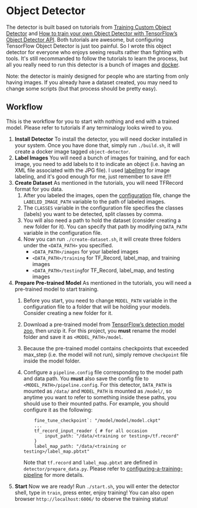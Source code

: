 # Object Detector

The detector is built based on tutorials from [Training Custom Object Detector](https://tensorflow-object-detection-api-tutorial.readthedocs.io/en/latest/training.html) and [How to train your own Object Detector with TensorFlow’s Object Detector API](https://towardsdatascience.com/how-to-train-your-own-object-detector-with-tensorflows-object-detector-api-bec72ecfe1d9). Both tutorials are awesome, but configuring TensorFlow Object Detector is just too painful. So I wrote this object detector for everyone who enjoys seeing results rather than fighting with tools. It's still recommanded to follow the tutorials to learn the process, but all you really need to run this detector is a bunch of images and [docker](https://www.docker.com/).

Note: the detector is mainly designed for people who are starting from only having images. If you already have a dataset created, you may need to change some scripts (but that process should be pretty easy).

## Workflow

This is the workflow for you to start with nothing and end with a trained model. Please refer to tutorials if any terminalogy looks wired to you.

1. __Install Detector__ To install the detector, you will need docker installed in your system. Once you have done that, simply run `./build.sh`, it will create a docker image tagged `object-detector`.
2. __Label Images__ You will need a bunch of images for training, and for each image, you need to add labels to it to indicate an object (i.e. having an XML file associated with the JPG file). I used [labelImg](https://github.com/tzutalin/labelImg) for image labeling, and it's good enough for me, just remember to save it!!!
3. __Create Dataset__ As mentioned in the tutorials, you will need TFRecord format for you data.
   1. After you labeled the images, open the [configuration](./configuration) file, change the `LABELED_IMAGE_PATH` variable to the path of labeled images.
   2. The `CLASSES` variable in the configuration file specifies the classes (labels) you want to be detected, split classes by comma.
   3. You will also need a path to hold the dataset (consider creating a new folder for it). You can specify that path by modifying `DATA_PATH` variable in the configuration file.
   4. Now you can run `./create-dataset.sh`, it will create three folders under the `<DATA_PATH>` you specified.
      * `<DATA_PATH>/images` for your labeled images
      * `<DATA_PATH>/training` for TF_Record, label_map, and training images
      * `<DATA_PATH>/testing`for TF_Record, label_map, and testing images
4. __Prepare Pre-trained Model__ As mentioned in the tutorials, you will need a pre-trained model to start training.
   1. Before you start, you need to change `MODEL_PATH` variable in the configuration file to a folder that will be holding your models. Consider creating a new folder for it.
   2. Download a pre-trained model from [TensorFlow’s detection model zoo](https://github.com/tensorflow/models/blob/master/research/object_detection/g3doc/detection_model_zoo.md#coco-trained-models-coco-models), then unzip it. For this project, you __must__ rename the model folder and save it as `<MODEL_PATH>/model`.
   3. Because the pre-trained model contains checkpoints that exceeded max_step (i.e. the model will not run), simply remove `checkpoint` file inside the model folder.
   4. Configure a `pipeline.config` file corresponding to the model path and data path. You __must__ also save the config file to `<MODEL_PATH>/pipeline.config`. For this detector, `DATA_PATH` is mounted as `/data/` and `MODEL_PATH` is mounted as `/model/`, so anytime you want to refer to something inside these paths, you should use to their mounted paths. For example, you should configure it as the following:

       ```
           fine_tune_checkpoint`: "/model/model/model.ckpt"
           ...
           tf_record_input_reader { # for all occasion
               input_path: "/data/<training or testing>/tf.record"
           }
           label_map_path: "/data/<training or testing>/label_map.pbtxt"
       ```

       Note that `tf.record` and `label_map.pbtxt` are defined in `detector/prepare_data.py`. Please refer to [configuring-a-training-pipeline](https://tensorflow-object-detection-api-tutorial.readthedocs.io/en/latest/training.html#configuring-a-training-pipeline) for more details.
5. __Start__ Now we are ready! Run `./start.sh`, you will enter the detector shell, type in `train`, press enter, enjoy training! You can also open browser `http://localhost:6006/` to observe the training status!
